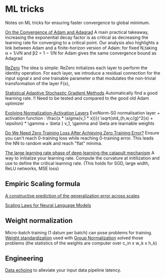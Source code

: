 # ML tricks

Notes on ML tricks for ensuring faster convergence to global minimum.

[On the Convergence of Adam and Adagrad](https://arxiv.org/pdf/2003.02395.pdf)
A main practical takeaway, increasing the exponential decay factor is as critical as decreasing the learning rate for converging to a critical point. Our analysis also highlights a link between Adam and a finite-horizon version of Adam: for fixed N,taking α = 1/√N and β2 = 1 − 1/N for Adam gives the same convergence bound as Adagrad

[ReZero](https://arxiv.org/pdf/2003.04887.pdf)
The idea is simple: ReZero initializes each layer to perform the identity operation. For each layer, we introduce a residual connection for the input signal x and one trainable parameter α that modulates the non-trivial transformation of the layer F(x),

[Statistical Adaptive Stochastic Gradient Methods](https://github.com/microsoft/statopt)
Automatically find a good learning rate.
!! Need to be tested and compared to the good old Adam optimizer

[Evolving Normalization-Activation Layers](https://arxiv.org/pdf/2004.02967.pdf)
EvoNorm-S0 normalisation layer + activation function : \frac{x * \sigma(v_1 * x))}{ \sqrt{std_{h,w,c/g}^2(x) + \epsilon} * \gamma + \beta }
v_1, \gamma and \beta are learnable weights

[Do We Need Zero Training Loss After Achieving Zero Training Error?](https://arxiv.org/abs/2002.08709)
Ensure you can't reach 0-training loss while reaching 0-training error. This leads the NN to random walk and reach "flat" minima.

[The large learning rate phase of deep learning-the catapult mechanism](https://arxiv.org/pdf/2003.02218.pdf)
A way to initialize your learning rate. Compute the curvature at initilization and use to define the critical learning rate. (This holds for SGD, large width, ReLU networks, MSE loss)


## Empiric Scaling formula
[A constructive prediction of the generalization error across scales](https://openreview.net/pdf?id=ryenvpEKDr)

[Scaling Laws for Neural Language Models](https://arxiv.org/pdf/2001.08361.pdf)


## Weight normalization
Micro-batch training (1 datum per batch) can pose problems for training. [Weight standardization](https://github.com/joe-siyuan-qiao/WeightStandardization) used with [Group Normalization](https://arxiv.org/abs/1803.08494) solved those problems
(the statistics of the weights are computer over c_in x w_k x h_k)


## Engineering
[Data echoing](https://ai.googleblog.com/2020/05/speeding-up-neural-network-training.html) to alleviate your input data pipeline latency.